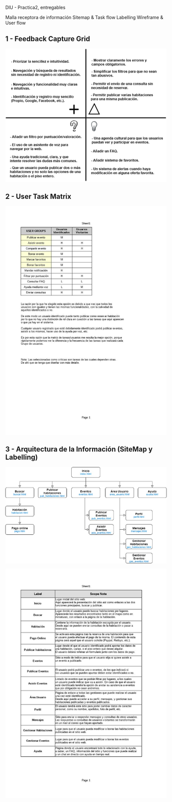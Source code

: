 DIU - Practica2, entregables

Malla receptora de información 
Sitemap & Task flow 
Labelling 
Wireframe & User flow 


1 - Feedback Capture Grid
-----

![Feedback Capture Grid](https://github.com/Jovalga/DIU20/blob/master/P2/Feedback%20Capture%20Grid.jpg "Feedback Capture Grid")

2 - User Task Matrix
-----

![User Task Matrix](https://github.com/Jovalga/DIU20/blob/master/P2/User%20Task%20Matrix.jpg "User Task Matrix")

3 - Arquitectura de la Información (SiteMap y Labelling)
-----

![SiteMap](https://github.com/Jovalga/DIU20/blob/master/P2/Sitemap.jpg "SiteMap")

![Labelling](https://github.com/Jovalga/DIU20/blob/master/P2/Labelling.jpg "Labelling")
